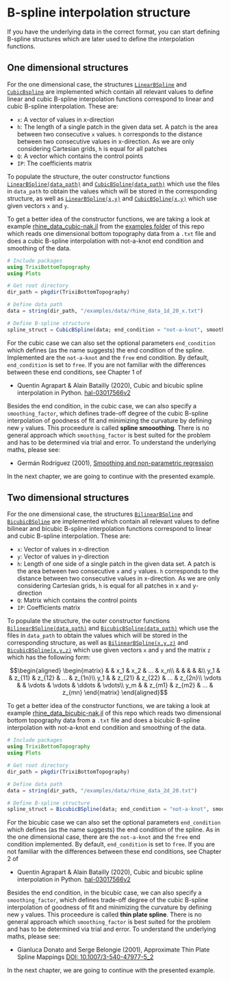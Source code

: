 # B-spline interpolation structure
If you have the underlying data in the correct format, you can start defining B-spline structures which are later used to define the interpolation functions. 

## One dimensional structures

For the one dimensional case, the structures [`LinearBSpline`](https://maxbertrand1996.github.io/TrixiBottomTopography.jl/dev/reference/#TrixiBottomTopography.LinearBSpline) and [`CubicBspline`](https://maxbertrand1996.github.io/TrixiBottomTopography.jl/dev/reference/#TrixiBottomTopography.CubicBSpline) are implemented which contain all relevant values to define linear and cubic B-spline interpolation functions correspond to linear and cubic B-spline interpolation. These are:
- `x`: A vector of values in x-direction
- `h`: The length of a single patch in the given data set. A patch is the area between two consecutive 
       `x` values. `h` corresponds to the distance between two consecutive values in x-direction. 
       As we are only considering Cartesian grids, `h` is equal for all patches
- `Q`: A vector which contains the control points
- `IP`: The coefficients matrix

To populate the structure, the outer constructor functions [`LinearBSpline(data_path)`](https://maxbertrand1996.github.io/TrixiBottomTopography.jl/dev/reference/#TrixiBottomTopography.LinearBSpline-Tuple{String}) and [`CubicBSpline(data_path)`](https://maxbertrand1996.github.io/TrixiBottomTopography.jl/dev/reference/#TrixiBottomTopography.CubicBSpline-Tuple{String}) which use the files in `data_path` to obtain the values which will be stored in the corresponding structure, as well as [`LinearBSpline(x,y)`](https://maxbertrand1996.github.io/TrixiBottomTopography.jl/dev/reference/#TrixiBottomTopography.LinearBSpline-Tuple{Vector{T}%20where%20T,%20Vector{T}%20where%20T}) and [`CubicBSpline(x,y)`](https://maxbertrand1996.github.io/TrixiBottomTopography.jl/dev/reference/#TrixiBottomTopography.CubicBSpline-Tuple{Vector{T}%20where%20T,%20Vector{T}%20where%20T}) which use given vectors `x` and `y`.

To get a better idea of the constructor functions, we are taking a look at example [rhine\_data\_cubic-nak.jl](https://github.com/maxbertrand1996/TrixiBottomTopography.jl/blob/9f6c7e967a3b094dbfa43688d25a8998fce40014/examples/rhine_data_cubic-nak.jl) from the [examples folder](https://github.com/maxbertrand1996/TrixiBottomTopography.jl/tree/9f6c7e967a3b094dbfa43688d25a8998fce40014/examples) of this repo which reads one dimensional bottom topography data from a `.txt` file and does a cubic B-spline interpolation with not-a-knot end condition and smoothing of the data.

```julia
# Include packages
using TrixiBottomTopography
using Plots

# Get root directory
dir_path = pkgdir(TrixiBottomTopography)

# Define data path
data = string(dir_path, "/examples/data/rhine_data_1d_20_x.txt")

# Define B-spline structure
spline_struct = CubicBSpline(data; end_condition = "not-a-knot", smoothing_factor = 999)
```

For the cubic case we can also set the optional parameters `end_condition` which defines (as the name suggests) the end condition of the spline. Implemented are the `not-a-knot` and the `free` end condition. By default, `end_condition` is set to `free`. If you are not familiar with the differences between these end conditions, see Chapter 1 of
- Quentin Agrapart & Alain Batailly (2020),
Cubic and bicubic spline interpolation in Python. 
[hal-03017566v2](https://hal.archives-ouvertes.fr/hal-03017566v2)

Besides the end condition, in the cubic case, we can also specify a `smoothing_factor`, which defines trade-off degree of the cubic B-spline interpolation of goodness of fit and minimizing the curvature by defining new `y` values. This proceedure is called **spline smooothing**. There is no general approach which `smoothing_factor` is best suited for the problem and has to be determined via trial and error. To understand the underlying maths, please see:
- Germán Rodríguez (2001),
  [Smoothing and non-parametric regression](https://data.princeton.edu/eco572/smoothing.pdf)

In the next chapter, we are going to continue with the presented example.

## Two dimensional structures

For the one dimensional case, the structures [`BilinearBSpline`](https://maxbertrand1996.github.io/TrixiBottomTopography.jl/dev/reference/#TrixiBottomTopography.BilinearBSpline) and [`BicubicBSpline`](https://maxbertrand1996.github.io/TrixiBottomTopography.jl/dev/reference/#TrixiBottomTopography.BicubicBSpline) are implemented which contain all relevant values to define bilinear and bicubic B-spline interpolation functions correspond to linear and cubic B-spline interpolation. These are:

- `x`: Vector of values in x-direction
- `y`: Vector of values in y-direction
- `h`: Length of one side of a single patch in the given data set. A patch is the area between two 
       consecutive `x` and `y` values. `h` corresponds to the distance between two consecutive 
       values in x-direction. As we are only considering Cartesian grids, `h` is equal for all 
       patches in x and y-direction
- `Q`: Matrix which contains the control points
- `IP`: Coefficients matrix

To populate the structure, the outer constructor functions [`BilinearBSpline(data_path)`](https://maxbertrand1996.github.io/TrixiBottomTopography.jl/dev/reference/#TrixiBottomTopography.BilinearBSpline-Tuple{String}) and [`BicubicBSpline(data_path)`](https://maxbertrand1996.github.io/TrixiBottomTopography.jl/dev/reference/#TrixiBottomTopography.BicubicBSpline-Tuple{String}) which use the files in `data_path` to obtain the values which will be stored in the corresponding structure, as well as [`BilinearBSpline(x,y,z)`](https://maxbertrand1996.github.io/TrixiBottomTopography.jl/dev/reference/#TrixiBottomTopography.BilinearBSpline-Tuple{Vector{T}%20where%20T,%20Vector{T}%20where%20T,%20Matrix{T}%20where%20T}) and [`BicubicBSpline(x,y,z)`](https://maxbertrand1996.github.io/TrixiBottomTopography.jl/dev/reference/#TrixiBottomTopography.BicubicBSpline-Tuple{Vector{T}%20where%20T,%20Vector{T}%20where%20T,%20Matrix{T}%20where%20T}) which use given vectors `x` and `y` and the matrix `z` which has the following form:

```math
\begin{aligned}
\begin{matrix}
    & & x_1 & x_2 & ... & x_n\\
    & & & & &\\
    y_1 & & z_{11} & z_{12} & ... & z_{1n}\\
    y_1 & & z_{21} & z_{22} & ... & z_{2n}\\
    \vdots & & \vdots & \vdots & \ddots & \vdots\\
    y_m & & z_{m1} & z_{m2} & ... & z_{mn}
  \end{matrix}
\end{aligned}
```

To get a better idea of the constructor functions, we are taking a look at example [rhine\_data\_bicubic-nak.jl](https://github.com/maxbertrand1996/TrixiBottomTopography.jl/blob/main/examples/rhine_data_bicubic-nak.jl) of this repo which reads two dimensional bottom topography data from a `.txt` file and does a bicubic B-spline interpolation with not-a-knot end condition and smoothing of the data.

```julia
# Include packages
using TrixiBottomTopography
using Plots

# Get root directory
dir_path = pkgdir(TrixiBottomTopography)

# Define data path
data = string(dir_path, "/examples/data/rhine_data_2d_20.txt")

# Define B-spline structure
spline_struct = BicubicBSpline(data; end_condition = "not-a-knot", smoothing_factor = 9999)
```

For the bicubic case we can also set the optional parameters `end_condition` which defines (as the name suggests) the end condition of the spline. As in the one dimensional case, there are  the `not-a-knot` and the `free` end condition implemented. By default, `end_condition` is set to `free`. If you are not familiar with the differences between these end conditions, see Chapter 2 of
- Quentin Agrapart & Alain Batailly (2020),
Cubic and bicubic spline interpolation in Python. 
[hal-03017566v2](https://hal.archives-ouvertes.fr/hal-03017566v2)

Besides the end condition, in the bicubic case, we can also specify a `smoothing_factor`, which defines trade-off degree of the cubic B-spline interpolation of goodness of fit and minimizing the curvature by defining new `y` values. This proceedure is called **thin plate spline**. There is no general approach which `smoothing_factor` is best suited for the problem and has to be determined via trial and error. To understand the underlying maths, please see:
- Gianluca Donato and Serge Belongie (2001),
  Approximate Thin Plate Spline Mappings
  [DOI: 10.1007/3-540-47977-5_2](https://link.springer.com/content/pdf/10.1007/3-540-47977-5_2.pdf)

In the next chapter, we are going to continue with the presented example.
